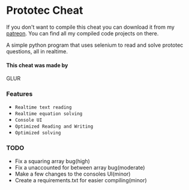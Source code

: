 # Prototec Cheat
If you don't want to compile this cheat you can download it from my [patreon](https://www.patreon.com/GLUR). You can find all my compiled code projects on there.

A simple python program that uses selenium to read and solve prototec questions, all in realtime.

#### This cheat was made by 
GLUR
### Features 
* `Realtime text reading`
* `Realtime equation solving`
* `Console UI`
* `Optimized Reading and Writing`
* `Optimized solving`

### TODO
* Fix a squaring array bug(high)
* Fix a unaccounted for between array bug(moderate)
* Make a few changes to the consoles UI(minor)
* Create a requirements.txt for easier compiling(minor)
